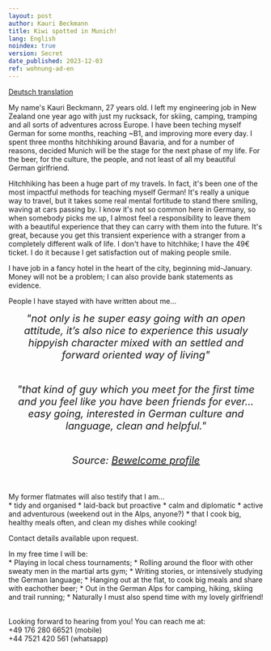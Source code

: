 ```yaml
---
layout: post
author: Kauri Beckmann
title: Kiwi spotted in Munich!
lang: English
noindex: true
version: Secret
date_published: 2023-12-03
ref: wohnung-ad-en
---
```


[Deutsch translation](/flatshare-advertisement-de)

My name's Kauri Beckmann, 27 years old. I left my engineering job in New Zealand one year ago with just my rucksack, for skiing, camping, tramping and all sorts of adventures across Europe. I have been teching myself German for some months, reaching ~B1, and improving more every day. I spent three months hitchhiking around Bavaria, and for a number of reasons, decided Munich will be the stage for the next phase of my life. For the beer, for the culture, the people, and not least of all my beautiful German girlfriend.

Hitchhiking has been a huge part of my travels. In fact, it's been one of the most impactful methods for teaching myself German! It's really a unique way to travel, but it takes some real mental fortitude to stand there smiling, waving at cars passing by. I know it's not so common here in Germany, so when somebody picks me up, I almost feel a responsibility to leave them with a beautiful experience that they can carry with them into the future. It's great, because you get this transient experience with a stranger from a completely different walk of life. I don't have to hitchhike; I have the 49€ ticket. I do it because I get satisfaction out of making people smile.

I have job in a fancy hotel in the heart of the city, beginning mid-January. Money will not be a problem; I can also provide bank statements as evidence.

People I have stayed with have written about me...

<div style="max-width: 500px; margin: 0 auto; text-align: center;">
    <span style="font-size: 20px; font-style: italic;">"not only is he super easy going with an open attitude, it’s also nice to experience this usualy hippyish character mixed with an settled and forward oriented way of living"<br><br>

"that kind of guy which you meet for the first time and you feel like you have been friends for ever... easy going, interested in German culture and language, clean and helpful."<br><br>

Source: <a href="https://www.bewelcome.org/members/Kauri/de">Bewelcome profile</a>
</span></div><br>

<div style="margin-bottom: 0;">My former flatmates will also testify that I am...</div>
* tidy and organised 
* laid-back but proactive 
* calm and diplomatic 
* active and adventurous (weekend out in the Alps, anyone?) 
* that I cook big, healthy meals often, and clean my dishes while cooking! <br>

Contact details available upon request.<br>

<div style="margin-bottom: 0;">In my free time I will be:</div>
* Playing in local chess tournaments;
* Rolling around the floor with other sweaty men in the martial arts gym;
* Writing stories, or intensively studying the German language;
* Hanging out at the flat, to cook big meals and share with eachother beer;
* Out in the German Alps for camping, hiking, skiing and trail running;
* Naturally I must also spend time with my lovely girlfriend!<br><br>

Looking forward to hearing from you! You can reach me at:<br>
+49 176 280 66521 (mobile)<br>
+44 7521 420 561 (whatsapp)


